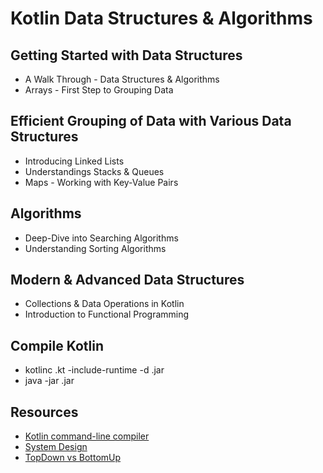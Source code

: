 # Kotlin Data Structures & Algorithms

## Getting Started with Data Structures

- A Walk Through - Data Structures & Algorithms
- Arrays - First Step to Grouping Data

## Efficient Grouping of Data with Various Data Structures

- Introducing Linked Lists
- Understandings Stacks & Queues
- Maps - Working with Key-Value Pairs

## Algorithms

- Deep-Dive into Searching Algorithms
- Understanding Sorting Algorithms

## Modern & Advanced Data Structures

- Collections & Data Operations in Kotlin
- Introduction to Functional Programming

## Compile Kotlin

- kotlinc <filename>.kt -include-runtime -d <filename>.jar
- java -jar <filename>.jar

## Resources

- [Kotlin command-line compiler](https://kotlinlang.org/docs/command-line.html)
- [System Design](https://levelup.gitconnected.com/system-design-interview-question-design-spotify-4a8a79697dda)
- [TopDown vs BottomUp](https://www.enjoyalgorithms.com/blog/top-down-memoization-vs-bottom-up-tabulation)
